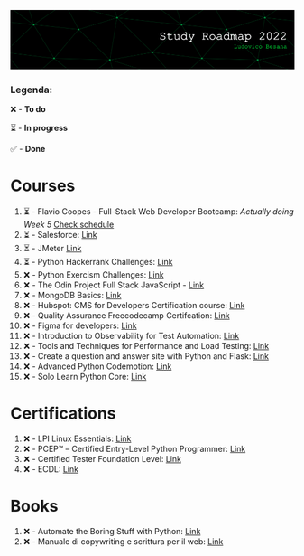 ![github-header-image](github-header-image.png)

### Legenda:

❌ - **To do**

⏳ - **In progress**

✅ - **Done**

# Courses

1) ⏳ - Flavio Coopes - Full-Stack Web Developer Bootcamp:  *Actually doing Week 5* [Check schedule](https://bootcamp.dev/schedule/)
2) ⏳ - Salesforce: [Link](https://trailhead.salesforce.com/en/users/teamtrailhead/trailmixes/quest-beginner-start-your-trailblazer-journey)
3) ⏳ - JMeter [Link](https://www.udemy.com/course/jmeter-step-by-step-for-beginners/)
4) ⏳ - Python Hackerrank Challenges: [Link](https://www.hackerrank.com/domains/python)
5) ❌ - Python Exercism Challenges: [Link](https://exercism.org/tracks/python)
6) ❌ - The Odin Project Full Stack JavaScript - [Link](https://www.theodinproject.com/paths/full-stack-javascript)
7) ❌ - MongoDB Basics: [Link](https://university.mongodb.com/courses/M001/about)
8) ❌ - Hubspot: CMS for Developers Certification course: [Link](https://academy.hubspot.com/courses/cms-for-developers)     
9) ❌ - Quality Assurance Freecodecamp Certifcation: [Link](https://www.freecodecamp.org/learn/quality-assurance/)
10) ❌ - Figma for developers: [Link](https://frontendmasters.com/courses/figma/)
11) ❌ - Introduction to Observability for Test Automation: [Link](https://testautomationu.applitools.com/observability-for-test-automation/)
12) ❌ - Tools and Techniques for Performance and Load Testing: [Link](https://testautomationu.applitools.com/performance-and-load-testing/)
13) ❌ - Create a question and answer site with Python and Flask: [Link](https://www.codemotion.com/learning/tp/creare-un-sito-di-domande-e-risposte-con-python-e-flask-1116/enrolled)
14) ❌ - Advanced Python Codemotion: [Link](https://www.codemotion.com/learning/tp/python-avanzato-1465/enrolled)
15) ❌ - Solo Learn Python Core: [Link](https://www.sololearn.com/learning/1073)


# Certifications

1) ❌ - LPI Linux Essentials: [Link](https://www.lpi.org/our-certifications/linux-essentials-overview)
2) ❌ - PCEP™ – Certified Entry-Level Python Programmer: [Link](https://pythoninstitute.org/pcep)
3) ❌ - Certified Tester Foundation Level: [Link](https://istqb.ita-stqb.org/)
4) ❌ - ECDL: [Link](https://www.icdl.it/icdl-full-standard)

# Books

1) ❌ - Automate the Boring Stuff with Python: [Link](https://automatetheboringstuff.com/)
2) ❌ - Manuale di copywriting e scrittura per il web: [Link](https://www.amazon.it/Manuale-copywriting-scrittura-strumenti-scrivere/dp/8820388006/ref=asc_df_8820388006/?tag=googshopit-21&linkCode=df0&hvadid=279885803755&hvpos=&hvnetw=g&hvrand=904659144321222928&hvpone=&hvptwo=&hvqmt=&hvdev=c&hvdvcmdl=&hvlocint=&hvlocphy=1008463&hvtargid=pla-552773746307&psc=1)

